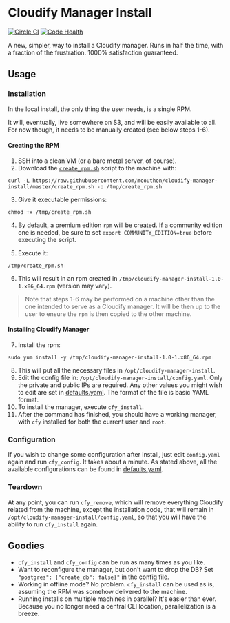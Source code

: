 # Cloudify Manager Install
[![Circle CI](https://circleci.com/gh/mcouthon/cloudify-manager-install/tree/master.svg?style=shield)](https://circleci.com/gh/mcouthon/cloudify-manager-install/tree/master)
[![Code Health](https://landscape.io/github/mcouthon/cloudify-manager-install/master/landscape.svg?style=flat)](https://landscape.io/github/mcouthon/cloudify-manager-install/master)

A new, simpler, way to install a Cloudify manager.
Runs in half the time, with a fraction of the frustration.
1000% satisfaction guaranteed.

## Usage
### Installation

In the local install, the only thing the user needs, is a single RPM.

It will, eventually, live somewhere on S3, and will be easily available
to all. For now though, it needs to be manually created (see below
steps 1-6).

#### Creating the RPM

1. SSH into a clean VM (or a bare metal server, of course).
2. Download the [`create_rpm.sh`](create_rpm.sh) script to the machine
with:

`curl -L https://raw.githubusercontent.com/mcouthon/cloudify-manager-install/master/create_rpm.sh -o /tmp/create_rpm.sh `

3. Give it executable permissions:

`chmod +x /tmp/create_rpm.sh`

4. By default, a premium edition `rpm` will be created. If a community
edition one is needed, be sure to set `export COMMUNITY_EDITION=true`
before executing the script.

5. Execute it:

`/tmp/create_rpm.sh`

6. This will result in an rpm created in `/tmp/cloudify-manager-install-1.0-1.x86_64.rpm` (version may vary).

> Note that steps 1-6 may be performed on a machine other than the one
intended to serve as a Cloudify manager. It will be then up to the user
to ensure the `rpm` is then copied to the other machine.

#### Installing Cloudify Manager

7. Install the rpm:

`sudo yum install -y /tmp/cloudify-manager-install-1.0-1.x86_64.rpm`

8. This will put all the necessary files in `/opt/cloudify-manager-install`.
9. Edit the config file in: `/opt/cloudify-manager-install/config.yaml`. Only
the private and public IPs are required. Any other values you might
wish to edit are set in [defaults.yaml](defaults.yaml). The format of
the file is basic YAML format.
10. To install the manager, execute  `cfy_install`.
11. After the command has finished, you should have a working manager,
with `cfy` installed for both the current user and `root`.

### Configuration
If you wish to change some configuration after install, just edit
`config.yaml` again and run `cfy_config`. It takes about a minute.
As stated above, all the available configurations can be found in
[defaults.yaml](defaults.yaml).


### Teardown
At any point, you can run `cfy_remove`, which will remove everything
Cloudify related from the machine, except the installation code, that
will remain in `/opt/cloudify-manager-install/config.yaml`, so that you will
have the ability to run `cfy_install` again.


## Goodies
* `cfy_install` and `cfy_config` can be run as many times as you like.
* Want to reconfigure the manager, but don't want to drop the DB?
Set `"postgres": {"create_db": false}"` in the config file.
* Working in offline mode? No problem. `cfy_install` can be used as is,
assuming the RPM was somehow delivered to the machine.
* Running installs on multiple machines in parallel? It's easier than
ever. Because you no longer need a central CLI location, parallelization
is a breeze.
